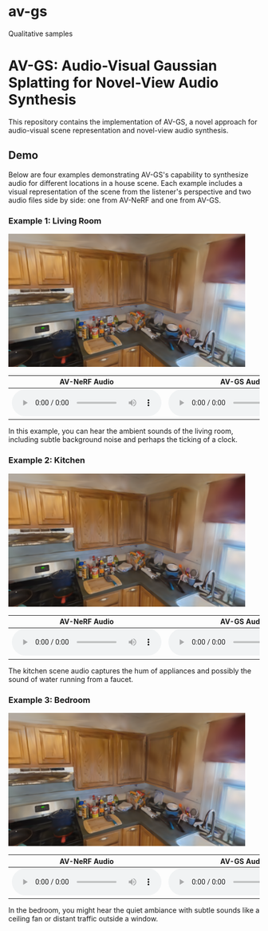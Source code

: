 # av-gs
Qualitative samples
# AV-GS: Audio-Visual Gaussian Splatting for Novel-View Audio Synthesis

This repository contains the implementation of AV-GS, a novel approach for audio-visual scene representation and novel-view audio synthesis.

## Demo

Below are four examples demonstrating AV-GS's capability to synthesize audio for different locations in a house scene. Each example includes a visual representation of the scene from the listener's perspective and two audio files side by side: one from AV-NeRF and one from AV-GS.

### Example 1: Living Room

![Living Room Scene](assets/images/kitchen.png)

| AV-NeRF Audio | AV-GS Audio |
|---------------|-------------|
| <audio controls> <source src="assets/audios/avnerf_living_room_audio.wav" type="audio/wav"> Your browser does not support the audio element. </audio> | <audio controls> <source src="assets/audios/avgs_living_room_audio.wav" type="audio/wav"> Your browser does not support the audio element. </audio> |

In this example, you can hear the ambient sounds of the living room, including subtle background noise and perhaps the ticking of a clock.

### Example 2: Kitchen

![Kitchen Scene](assets/images/kitchen.png)

| AV-NeRF Audio | AV-GS Audio |
|---------------|-------------|
| <audio controls> <source src="assets/audios/avnerf_kitchen_audio.wav" type="audio/wav"> Your browser does not support the audio element. </audio> | <audio controls> <source src="assets/audios/avgs_kitchen_audio.wav" type="audio/wav"> Your browser does not support the audio element. </audio> |

The kitchen scene audio captures the hum of appliances and possibly the sound of water running from a faucet.

### Example 3: Bedroom

![Bedroom Scene](assets/images/kitchen.png)

| AV-NeRF Audio | AV-GS Audio |
|---------------|-------------|
| <audio controls> <source src="assets/audios/avnerf_bedroom_audio.wav" type="audio/wav"> Your browser does not support the audio element. </audio> | <audio controls> <source src="assets/audios/avgs_bedroom_audio.wav" type="audio/wav"> Your browser does not support the audio element. </audio> |

In the bedroom, you might hear the quiet ambiance with subtle sounds like a ceiling fan or distant traffic outside a window.

